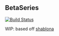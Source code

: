 ## BetaSeries
[![Build Status](https://travis-ci.org/uwescience/BetaSeries.svg?branch=master)](https://travis-ci.org/uwescience/BetaSeries)

WIP: based off [shablona](https://github.com/uwescience/shablona)

